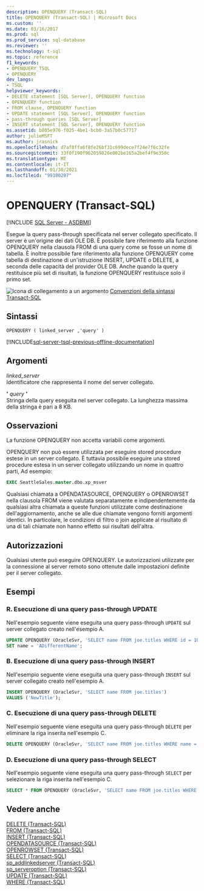 ```yaml
---
description: OPENQUERY (Transact-SQL)
title: OPENQUERY (Transact-SQL) | Microsoft Docs
ms.custom: ''
ms.date: 03/16/2017
ms.prod: sql
ms.prod_service: sql-database
ms.reviewer: ''
ms.technology: t-sql
ms.topic: reference
f1_keywords:
- OPENQUERY_TSQL
- OPENQUERY
dev_langs:
- TSQL
helpviewer_keywords:
- DELETE statement [SQL Server], OPENQUERY function
- OPENQUERY function
- FROM clause, OPENQUERY function
- UPDATE statement [SQL Server], OPENQUERY function
- pass-through queries [SQL Server]
- INSERT statement [SQL Server], OPENQUERY function
ms.assetid: b805e976-f025-4be1-bcb0-3a57b0c57717
author: julieMSFT
ms.author: jrasnick
ms.openlocfilehash: d7af8ffa6f8fe26bf31c699dece7f24e7f6c32fe
ms.sourcegitcommit: 33f0f190f962059826e002be165a2bef4f9e350c
ms.translationtype: MT
ms.contentlocale: it-IT
ms.lasthandoff: 01/30/2021
ms.locfileid: "99180207"
---
```

# <a name="openquery-transact-sql"></a>OPENQUERY (Transact-SQL)
[!INCLUDE [SQL Server - ASDBMI](../../includes/applies-to-version/sql-asdbmi.md)]

  Esegue la query pass-through specificata nel server collegato specificato. Il server è un'origine dei dati OLE DB. È possibile fare riferimento alla funzione OPENQUERY nella clausola FROM di una query come se fosse un nome di tabella. È inoltre possibile fare riferimento alla funzione OPENQUERY come tabella di destinazione di un'istruzione INSERT, UPDATE o DELETE, a seconda delle capacità del provider OLE DB. Anche quando la query restituisce più set di risultati, la funzione OPENQUERY restituisce solo il primo set.  
  
 ![Icona di collegamento a un argomento](../../database-engine/configure-windows/media/topic-link.gif "Icona di collegamento a un argomento") [Convenzioni della sintassi Transact-SQL](../../t-sql/language-elements/transact-sql-syntax-conventions-transact-sql.md)  
  
## <a name="syntax"></a>Sintassi  
  
```syntaxsql  
OPENQUERY ( linked_server ,'query' )  
```  
  
[!INCLUDE[sql-server-tsql-previous-offline-documentation](../../includes/sql-server-tsql-previous-offline-documentation.md)]

## <a name="arguments"></a>Argomenti
 *linked_server*  
 Identificatore che rappresenta il nome del server collegato.  
  
 **'** *query* **'**  
 Stringa della query eseguita nel server collegato. La lunghezza massima della stringa è pari a 8 KB.  
  
## <a name="remarks"></a>Osservazioni  
 La funzione OPENQUERY non accetta variabili come argomenti.  
  
 OPENQUERY non può essere utilizzata per eseguire stored procedure estese in un server collegato. È tuttavia possibile eseguire una stored procedure estesa in un server collegato utilizzando un nome in quattro parti, Ad esempio:  
  
```sql  
EXEC SeattleSales.master.dbo.xp_msver  
```  
  
 Qualsiasi chiamata a OPENDATASOURCE, OPENQUERY o OPENROWSET nella clausola FROM viene valutata separatamente e indipendentemente da qualsiasi altra chiamata a queste funzioni utilizzate come destinazione dell'aggiornamento, anche se alle due chiamate vengono forniti argomenti identici. In particolare, le condizioni di filtro o join applicate al risultato di una di tali chiamate non hanno effetto sui risultati dell'altra.  
  
## <a name="permissions"></a>Autorizzazioni  
 Qualsiasi utente può eseguire OPENQUERY. Le autorizzazioni utilizzate per la connessione al server remoto sono ottenute dalle impostazioni definite per il server collegato.  
  
## <a name="examples"></a>Esempi  
  
### <a name="a-executing-an-update-pass-through-query"></a>R. Esecuzione di una query pass-through UPDATE  
 Nell'esempio seguente viene eseguita una query pass-through `UPDATE` sul server collegato creato nell'esempio A.  
  
```sql  
UPDATE OPENQUERY (OracleSvr, 'SELECT name FROM joe.titles WHERE id = 101')   
SET name = 'ADifferentName';  
```  
  
### <a name="b-executing-an-insert-pass-through-query"></a>B. Esecuzione di una query pass-through INSERT  
 Nell'esempio seguente viene eseguita una query pass-through `INSERT` sul server collegato creato nell'esempio A.  
  
```sql  
INSERT OPENQUERY (OracleSvr, 'SELECT name FROM joe.titles')  
VALUES ('NewTitle');  
```  
  
### <a name="c-executing-a-delete-pass-through-query"></a>C. Esecuzione di una query pass-through DELETE  
 Nell'esempio seguente viene eseguita una query pass-through `DELETE` per eliminare la riga inserita nell'esempio C.  
  
```sql  
DELETE OPENQUERY (OracleSvr, 'SELECT name FROM joe.titles WHERE name = ''NewTitle''');  
```  
  
### <a name="d-executing-a-select-pass-through-query"></a>D. Esecuzione di una query pass-through SELECT  
 Nell'esempio seguente viene eseguita una query pass-through `SELECT` per selezionare la riga inserita nell'esempio C.  
  
```sql  
SELECT * FROM OPENQUERY (OracleSvr, 'SELECT name FROM joe.titles WHERE name = ''NewTitle''');  
```  
    
## <a name="see-also"></a>Vedere anche  
 [DELETE &#40;Transact-SQL&#41;](../../t-sql/statements/delete-transact-sql.md)   
 [FROM &#40;Transact-SQL&#41;](../../t-sql/queries/from-transact-sql.md)   
 [INSERT &#40;Transact-SQL&#41;](../../t-sql/statements/insert-transact-sql.md)   
 [OPENDATASOURCE &#40;Transact-SQL&#41;](../../t-sql/functions/opendatasource-transact-sql.md)   
 [OPENROWSET &#40;Transact-SQL&#41;](../../t-sql/functions/openrowset-transact-sql.md)   
 [SELECT &#40;Transact-SQL&#41;](../../t-sql/queries/select-transact-sql.md)   
 [sp_addlinkedserver &#40;Transact-SQL&#41;](../../relational-databases/system-stored-procedures/sp-addlinkedserver-transact-sql.md)   
 [sp_serveroption &#40;Transact-SQL&#41;](../../relational-databases/system-stored-procedures/sp-serveroption-transact-sql.md)   
 [UPDATE &#40;Transact-SQL&#41;](../../t-sql/queries/update-transact-sql.md)   
 [WHERE &#40;Transact-SQL&#41;](../../t-sql/queries/where-transact-sql.md)  
  
  
